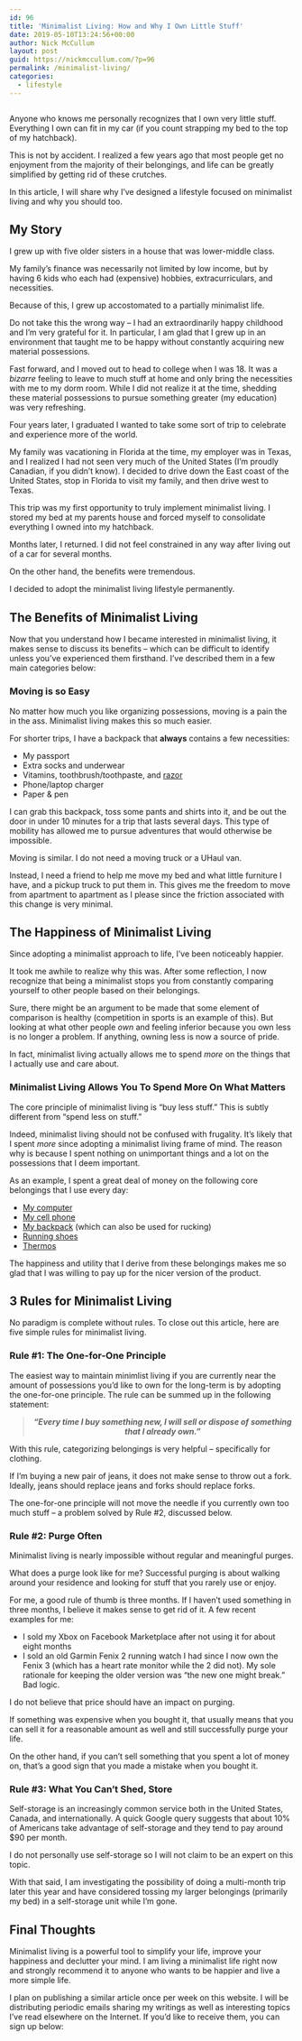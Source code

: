 ```yaml
---
id: 96
title: 'Minimalist Living: How and Why I Own Little Stuff'
date: 2019-05-10T13:24:56+00:00
author: Nick McCullum
layout: post
guid: https://nickmccullum.com/?p=96
permalink: /minimalist-living/
categories:
  - lifestyle
---
```

<!--more-->

<div class="wp-block-image">
  <figure class="aligncenter"><img src="https://nickmccullum.com/wp-content/uploads/2019/05/minimalist-living.jpg" alt="" class="wp-image-110" srcset="https://nickmccullum.com/wp-content/uploads/2019/05/minimalist-living.jpg 660w, https://nickmccullum.com/wp-content/uploads/2019/05/minimalist-living-300x169.jpg 300w, https://nickmccullum.com/wp-content/uploads/2019/05/minimalist-living-500x281.jpg 500w, https://nickmccullum.com/wp-content/uploads/2019/05/minimalist-living-150x84.jpg 150w, https://nickmccullum.com/wp-content/uploads/2019/05/minimalist-living-400x225.jpg 400w, https://nickmccullum.com/wp-content/uploads/2019/05/minimalist-living-200x112.jpg 200w" sizes="(max-width: 660px) 100vw, 660px" /></figure>
</div>

Anyone who knows me personally recognizes that I own very little stuff. Everything I own can fit in my car (if you count strapping my bed to the top of my hatchback).

This is not by accident. I realized a few years ago that most people get no enjoyment from the majority of their belongings, and life can be greatly simplified by getting rid of these crutches.

In this article, I will share why I&#8217;ve designed a lifestyle focused on minimalist living and why you should too. 

## My Story

I grew up with five older sisters in a house that was lower-middle class. 

My family&#8217;s finance was necessarily not limited by low income, but by having 6 kids who each had (expensive) hobbies, extracurriculars, and necessities.

Because of this, I grew up accostomated to a partially minimalist life. 

Do not take this the wrong way &#8211; I had an extraordinarily happy childhood and I&#8217;m very grateful for it. In particular, I am glad that I grew up in an environment that taught me to be happy without constantly acquiring new material possessions. 

Fast forward, and I moved out to head to college when I was 18. It was a _bizarre_ feeling to leave to much stuff at home and only bring the necessities with me to my dorm room. While I did not realize it at the time, shedding these material possessions to pursue something greater (my education) was very refreshing.

Four years later, I graduated I wanted to take some sort of trip to celebrate and experience more of the world. 

My family was vacationing in Florida at the time, my employer was in Texas, and I realized I had not seen very much of the United States (I&#8217;m proudly Canadian, if you didn&#8217;t know). I decided to drive down the East coast of the United States, stop in Florida to visit my family, and then drive west to Texas.

This trip was my first opportunity to truly implement minimalist living. I stored my bed at my parents house and forced myself to consolidate everything I owned into my hatchback.

Months later, I returned. I did not feel constrained in any way after living out of a car for several months. 

On the other hand, the benefits were tremendous. 

I decided to adopt the minimalist living lifestyle permanently.

## The Benefits of Minimalist Living

Now that you understand how I became interested in minimalist living, it makes sense to discuss its benefits &#8211; which can be difficult to identify unless you&#8217;ve experienced them firsthand. I&#8217;ve described them in a few main categories below:

### Moving is so Easy

No matter how much you like organizing possessions, moving is a pain the in the ass. Minimalist living makes this so much easier.

For shorter trips, I have a backpack that **always** contains a few necessities:

  * My passport
  * Extra socks and underwear
  * Vitamins, toothbrush/toothpaste, and [razor](https://ca.dollarshaveclub.com/)
  * Phone/laptop charger
  * Paper & pen

I can grab this backpack, toss some pants and shirts into it, and be out the door in under 10 minutes for a trip that lasts several days. This type of mobility has allowed me to pursue adventures that would otherwise be impossible. 

Moving is similar. I do not need a moving truck or a UHaul van. 

Instead, I need a friend to help me move my bed and what little furniture I have, and a pickup truck to put them in. This gives me the freedom to move from apartment to apartment as I please since the friction associated with this change is very minimal. 

## The Happiness of Minimalist Living

Since adopting a minimalist approach to life, I&#8217;ve been noticeably happier. 

It took me awhile to realize why this was. After some reflection, I now recognize that being a minimalist stops you from constantly comparing yourself to other people based on their belongings.

Sure, there might be an argument to be made that some element of comparison is healthy (competition in sports is an example of this). But looking at what other people _own_ and feeling inferior because you own less is no longer a problem. If anything, owning less is now a source of pride.

In fact, minimalist living actually allows me to spend _more_ on the things that I actually use and care about. 

### Minimalist Living Allows You To Spend More On What Matters

The core principle of minimalist living is &#8220;buy less stuff.&#8221; This is subtly different from &#8220;spend less on stuff.&#8221;

Indeed, minimalist living should not be confused with frugality. It&#8217;s likely that I spent _more_ since adopting a minimalist living frame of mind. The reason why is because I spent nothing on unimportant things and a lot on the possessions that I deem important. 

As an example, I spent a great deal of money on the following core belongings that I use every day:

  * [My computer](https://amzn.to/2Vt89m1)
  * [My cell phone](https://amzn.to/2VudYQa)
  * [My backpack](https://www.goruck.com/rucker/) (which can also be used for rucking)
  * [Running shoes](https://www.nike.com/ca/t/air-zoom-pegasus-35-running-shoe-YPTAvp47?nst=0&cp=gsns_kw_pla!ca!goo!gsproducts!c!!!208352894863&ds_rl=1252249&gclid=CjwKCAjwwtTmBRBqEiwA-b6c_zNh3XqGlRbAWchGp-6rZADb7A0WhWrQiSMDuo-wgcMMN7YusGQPRxoCcNAQAvD_BwE&gclsrc=aw.ds)
  * [Thermos](https://amzn.to/2Jxio1Q)

The happiness and utility that I derive from these belongings makes me so glad that I was willing to pay up for the nicer version of the product. 

## 3 Rules for Minimalist Living

No paradigm is complete without rules. To close out this article, here are five simple rules for minimalist living. 

### Rule #1: The One-for-One Principle

The easiest way to maintain minimlist living if you are currently near the amount of possessions you&#8217;d like to own for the long-term is by adopting the one-for-one principle. The rule can be summed up in the following statement:

<blockquote style="text-align:center" class="wp-block-quote">
  <p>
    <strong><em>&#8220;Every time I buy something new, I will sell or dispose of something that I already own.&#8221;</em></strong>
  </p>
</blockquote>

With this rule, categorizing belongings is very helpful &#8211; specifically for clothing. 

If I&#8217;m buying a new pair of jeans, it does not make sense to throw out a fork. Ideally, jeans should replace jeans and forks should replace forks.

The one-for-one principle will not move the needle if you currently own too much stuff &#8211; a problem solved by Rule #2, discussed below. 

### Rule #2: Purge Often

Minimalist living is nearly impossible without regular and meaningful purges. 

What does a purge look like for me? Successful purging is about walking around your residence and looking for stuff that you rarely use or enjoy. 

For me, a good rule of thumb is three months. If I haven&#8217;t used something in three months, I believe it makes sense to get rid of it. A few recent examples for me:

  * I sold my Xbox on Facebook Marketplace after not using it for about eight months
  * I sold an old Garmin Fenix 2 running watch I had since I now own the Fenix 3 (which has a heart rate monitor while the 2 did not). My sole rationale for keeping the older version was &#8220;the new one might break.&#8221; Bad logic.

I do not believe that price should have an impact on purging.

If something was expensive when you bought it, that usually means that you can sell it for a reasonable amount as well and still successfully purge your life.

On the other hand, if you can&#8217;t sell something that you spent a lot of money on, that&#8217;s a good sign that you made a mistake when you bought it. 

### Rule #3: What You Can&#8217;t Shed, Store

Self-storage is an increasingly common service both in the United States, Canada, and internationally. A quick Google query suggests that about 10% of Americans take advantage of self-storage and they tend to pay around $90 per month.

I do not personally use self-storage so I will not claim to be an expert on this topic. 

With that said, I am investigating the possibility of doing a multi-month trip later this year and have considered tossing my larger belongings (primarily my bed) in a self-storage unit while I&#8217;m gone. 

## Final Thoughts

Minimalist living is a powerful tool to simplify your life, improve your happiness and declutter your mind. I am living a minimalist life right now and strongly recommend it to anyone who wants to be happier and live a more simple life. 

I plan on publishing a similar article once per week on this website. I will be distributing periodic emails sharing my writings as well as interesting topics I&#8217;ve read elsewhere on the Internet. If you&#8217;d like to receive them, you can sign up below: 

<!-- Begin Mailchimp Signup Form -->

<link href="//cdn-images.mailchimp.com/embedcode/classic-10_7.css" rel="stylesheet" type="text/css" />

<div id="mc_embed_signup">
</div>

<!--End mc_embed_signup-->